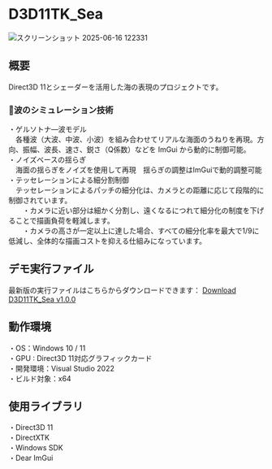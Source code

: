 
# D3D11TK_Sea
![スクリーンショット 2025-06-16 122331](https://github.com/user-attachments/assets/bd1a9669-fc15-4022-8ce5-de395f2dc53a)

## 概要
  Direct3D 11とシェーダーを活用した海の表現のプロジェクトです。  
  ### 🌊波のシミュレーション技術
  ・ゲルソトナ―波モデル  
  　各種波（大波、中波、小波）を組み合わせてリアルな海面のうねりを再現。方向、振幅、波長、速さ、鋭さ（Q係数）などを ImGui から動的に制御可能。    
  ・ノイズベースの揺らぎ  
  　海面の揺らぎをノイズを使用して再現　揺らぎの調整はImGuiで動的調整可能  
  ・テッセレーションによる細分割制御    
  　テッセレーションによるパッチの細分化は、カメラとの距離に応じて段階的に制御されています。    
  　　・カメラに近い部分は細かく分割し、遠くなるにつれて細分化の制度を下げることで描画負荷を軽減します。    
  　　・カメラの高さが一定以上に達した場合、すべての細分化率を最大で1/9に低減し、全体的な描画コストを抑える仕組みになっています。    
  

## デモ実行ファイル
最新版の実行ファイルはこちらからダウンロードできます：
[Download D3D11TK_Sea v1.0.0](https://github.com/Shun-ki00/D3D11TK_Sea/releases/latest)

## 動作環境
・OS：Windows 10 / 11  
・GPU : Direct3D 11対応グラフィックカード  
・開発環境：Visual Studio 2022  
・ビルド対象：x64  

## 使用ライブラリ
・Direct3D 11  
・DirectXTK  
・Windows SDK  
・Dear ImGui  
